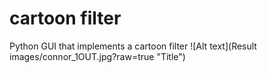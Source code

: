 # cartoon filter
 Python GUI that implements a cartoon filter
![Alt text](Result images/connor_1OUT.jpg?raw=true "Title")
